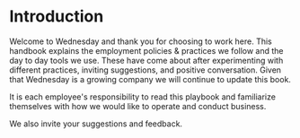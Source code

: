 # Introduction

Welcome to Wednesday and thank you for choosing to work here. This handbook explains the employment policies & practices we follow and the day to day tools we use. These have come about after experimenting with different practices, inviting suggestions, and positive conversation. Given that Wednesday is a growing company we will continue to update this book.

It is each employee's responsibility to read this playbook and familiarize themselves with how we would like to operate and conduct business.

We also invite your suggestions and feedback.

